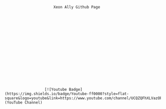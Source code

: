                           Xeon Ally Github Page
                          
                          
                          
                          
                          
                          
                          
                          
                          
                          
                          
                          
                          
                          
                          
                          
                          
                          
                      [![Youtube Badge](https://img.shields.io/badge/Youtube-ff0000?style=flat-square&logo=youtube&link=https://www.youtube.com/channel/UCQZQFhXLVazOPhjv6ka64JQ)](YouTube Channel)
